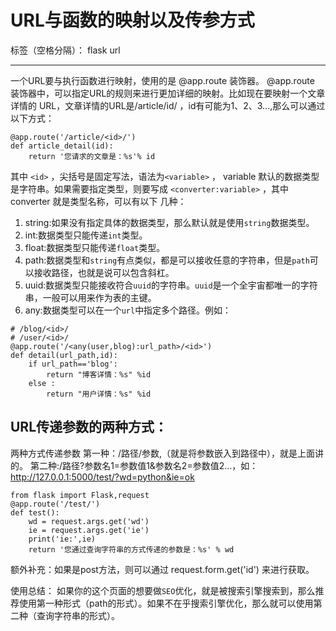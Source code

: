 ﻿# URL与函数的映射以及传参方式

标签（空格分隔）： flask url

---

一个URL要与执行函数进行映射，使用的是 @app.route  装饰器。 @app.route  装饰器中，可以指定URL的规则来进行更加详细的映射。比如现在要映射一个文章详情的 URL，文章详情的URL是/article/id/ ，id有可能为1、2、3...,那么可以通过以下方式：
```
@app.route('/article/<id>/')
def article_detail(id):
    return '您请求的文章是：%s'% id
```
其中 `<id>`  ，尖括号是固定写法，语法为`<variable>`  ， variable  默认的数据类型是字符串。如果需要指定类型，则要写成 `<converter:variable>`  ，其中 converter  就是类型名称，可以有以下
几种：
1. string:如果没有指定具体的数据类型，那么默认就是使用`string`数据类型。
2. int:数据类型只能传递`int`类型。
3. float:数据类型只能传递`float`类型。
4. path:数据类型和`string`有点类似，都是可以接收任意的字符串，但是`path`可以接收路径，也就是说可以包含斜杠。
5. uuid:数据类型只能接收符合`uuid`的字符串。`uuid`是一个全宇宙都唯一的字符串，一般可以用来作为表的主键。
6. any:数据类型可以在一个`url`中指定多个路径。例如：
```
# /blog/<id>/
# /user/<id>/
@app.route('/<any(user,blog):url_path>/<id>')
def detail(url_path,id):
    if url_path=='blog':
        return "博客详情：%s" %id
    else :
        return "用户详情：%s" %id
```


## URL传递参数的两种方式： ##
两种方式传递参数
第一种：/路径/参数,（就是将参数嵌入到路径中），就是上面讲的。
第二种:/路径?参数名1=参数值1&参数名2=参数值2...，如：
http://127.0.0.1:5000/test/?wd=python&ie=ok
```
from flask import Flask,request
@app.route('/test/')
def test():
    wd = request.args.get('wd')
    ie = request.args.get('ie')
    print('ie:',ie)
    return '您通过查询字符串的方式传递的参数是：%s' % wd
```

额外补充：如果是post方法，则可以通过 request.form.get('id')  来进行获取。

使用总结：
如果你的这个页面的想要做`SEO`优化，就是被搜索引擎搜索到，那么推荐使用第一种形式（path的形式）。如果不在乎搜索引擎优化，那么就可以使用第二种（查询字符串的形式）。




